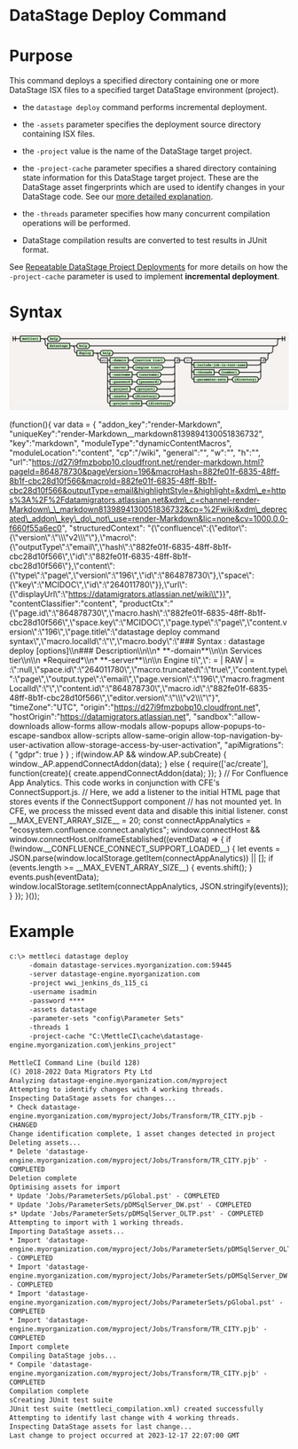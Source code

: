 # DataStage Deploy Command

# Purpose

This command deploys a specified directory containing one or more DataStage ISX files to a specified target DataStage environment (project). 

*   the `datastage deploy` command performs incremental deployment.
    
*   the `-assets` parameter specifies the deployment source directory containing ISX files.
    
*   the `-project` value is the name of the DataStage target project.
    
*   the `-project-cache` parameter specifies a shared directory containing state information for this DataStage target project. These are the DataStage asset fingerprints which are used to identify changes in your DataStage code. See our [more detailed explanation](https://datamigrators.atlassian.net/wiki/spaces/MCIDOC/pages/1356890161/MettleCI+CLI+and+the+project-cache+directory).
    
*   the `-threads` parameter specifies how many concurrent compilation operations will be performed.
    
*   DataStage compilation results are converted to test results in JUnit format.
    

See [Repeatable DataStage Project Deployments](https://datamigrators.atlassian.net/wiki/spaces/MCIDOC/pages/1266843717/Repeatable+DataStage+Project+Deployments) for more details on how the `-project-cache` parameter is used to implement **incremental deployment**.

# Syntax

![](./attachments/image-20220617-104408.png)

(function(){ var data = { "addon\_key":"render-Markdown", "uniqueKey":"render-Markdown\_\_markdown8139894130051836732", "key":"markdown", "moduleType":"dynamicContentMacros", "moduleLocation":"content", "cp":"/wiki", "general":"", "w":"", "h":"", "url":"https://d27i9fmzbobp10.cloudfront.net/render-markdown.html?pageId=864878730&pageVersion=196&macroHash=882fe01f-6835-48ff-8b1f-cbc28d10f566&macroId=882fe01f-6835-48ff-8b1f-cbc28d10f566&outputType=email&highlightStyle=&highlight=&xdm\_e=https%3A%2F%2Fdatamigrators.atlassian.net&xdm\_c=channel-render-Markdown\_\_markdown8139894130051836732&cp=%2Fwiki&xdm\_deprecated\_addon\_key\_do\_not\_use=render-Markdown&lic=none&cv=1000.0.0-f660f55a6ec0", "structuredContext": "{\\"confluence\\":{\\"editor\\":{\\"version\\":\\"\\\\\\"v2\\\\\\"\\"},\\"macro\\":{\\"outputType\\":\\"email\\",\\"hash\\":\\"882fe01f-6835-48ff-8b1f-cbc28d10f566\\",\\"id\\":\\"882fe01f-6835-48ff-8b1f-cbc28d10f566\\"},\\"content\\":{\\"type\\":\\"page\\",\\"version\\":\\"196\\",\\"id\\":\\"864878730\\"},\\"space\\":{\\"key\\":\\"MCIDOC\\",\\"id\\":\\"264011780\\"}},\\"url\\":{\\"displayUrl\\":\\"https://datamigrators.atlassian.net/wiki\\"}}", "contentClassifier":"content", "productCtx":"{\\"page.id\\":\\"864878730\\",\\"macro.hash\\":\\"882fe01f-6835-48ff-8b1f-cbc28d10f566\\",\\"space.key\\":\\"MCIDOC\\",\\"page.type\\":\\"page\\",\\"content.version\\":\\"196\\",\\"page.title\\":\\"datastage deploy command syntax\\",\\"macro.localId\\":\\"\\",\\"macro.body\\":\\"### Syntax : datastage deploy \[options\]\\\\n### Description\\\\n\\\\n\* \*\*-domain\*\*\\\\n\\\\n Services tier\\\\n\\\\n \*Required\*\\\\n\* \*\*-server\*\*\\\\n\\\\n Engine ti\\",\\": = | RAW | = :\\":null,\\"space.id\\":\\"264011780\\",\\"macro.truncated\\":\\"true\\",\\"content.type\\":\\"page\\",\\"output.type\\":\\"email\\",\\"page.version\\":\\"196\\",\\"macro.fragmentLocalId\\":\\"\\",\\"content.id\\":\\"864878730\\",\\"macro.id\\":\\"882fe01f-6835-48ff-8b1f-cbc28d10f566\\",\\"editor.version\\":\\"\\\\\\"v2\\\\\\"\\"}", "timeZone":"UTC", "origin":"https://d27i9fmzbobp10.cloudfront.net", "hostOrigin":"https://datamigrators.atlassian.net", "sandbox":"allow-downloads allow-forms allow-modals allow-popups allow-popups-to-escape-sandbox allow-scripts allow-same-origin allow-top-navigation-by-user-activation allow-storage-access-by-user-activation", "apiMigrations": { "gdpr": true } } ; if(window.AP && window.AP.subCreate) { window.\_AP.appendConnectAddon(data); } else { require(\['ac/create'\], function(create){ create.appendConnectAddon(data); }); } // For Confluence App Analytics. This code works in conjunction with CFE's ConnectSupport.js. // Here, we add a listener to the initial HTML page that stores events if the ConnectSupport component // has not mounted yet. In CFE, we process the missed event data and disable this initial listener. const \_\_MAX\_EVENT\_ARRAY\_SIZE\_\_ = 20; const connectAppAnalytics = "ecosystem.confluence.connect.analytics"; window.connectHost && window.connectHost.onIframeEstablished((eventData) => { if (!window.\_\_CONFLUENCE\_CONNECT\_SUPPORT\_LOADED\_\_) { let events = JSON.parse(window.localStorage.getItem(connectAppAnalytics)) || \[\]; if (events.length >= \_\_MAX\_EVENT\_ARRAY\_SIZE\_\_) { events.shift(); } events.push(eventData); window.localStorage.setItem(connectAppAnalytics, JSON.stringify(events)); } }); }());

# Example

```
c:\> mettleci datastage deploy
     -domain datastage-services.myorganization.com:59445
     -server datastage-engine.myorganization.com
     -project wwi_jenkins_ds_115_ci
     -username isadmin
     -password ****
     -assets datastage
     -parameter-sets "config\Parameter Sets"
     -threads 1
     -project-cache "C:\MettleCI\cache\datastage-engine.myorganization.com\jenkins_project" 

MettleCI Command Line (build 128)
(C) 2018-2022 Data Migrators Pty Ltd
Analyzing datastage-engine.myorganization.com/myproject
Attempting to identify changes with 4 working threads.
Inspecting DataStage assets for changes...
* Check datastage-engine.myorganization.com/myproject/Jobs/Transform/TR_CITY.pjb - CHANGED
Change identification complete, 1 asset changes detected in project
Deleting assets...
* Delete 'datastage-engine.myorganization.com/myproject/Jobs/Transform/TR_CITY.pjb' - COMPLETED
Deletion complete
Optimising assets for import
* Update 'Jobs/ParameterSets/pGlobal.pst' - COMPLETED
* Update 'Jobs/ParameterSets/pDMSqlServer_DW.pst' - COMPLETED
s* Update 'Jobs/ParameterSets/pDMSqlServer_OLTP.pst' - COMPLETED
Attempting to import with 1 working threads.
Importing DataStage assets...
* Import 'datastage-engine.myorganization.com/myproject/Jobs/ParameterSets/pDMSqlServer_OLTP.pst' - COMPLETED
* Import 'datastage-engine.myorganization.com/myproject/Jobs/ParameterSets/pDMSqlServer_DW.pst' - COMPLETED
* Import 'datastage-engine.myorganization.com/myproject/Jobs/ParameterSets/pGlobal.pst' - COMPLETED
* Import 'datastage-engine.myorganization.com/myproject/Jobs/Transform/TR_CITY.pjb' - COMPLETED
Import complete
Compiling DataStage jobs...
* Compile 'datastage-engine.myorganization.com/myproject/Jobs/Transform/TR_CITY.pjb' - COMPLETED
Compilation complete
sCreating JUnit test suite
JUnit test suite (mettleci_compilation.xml) created successfully
Attempting to identify last change with 4 working threads.
Inspecting DataStage assets for last change...
Last change to project occurred at 2023-12-17 22:07:00 GMT     
```